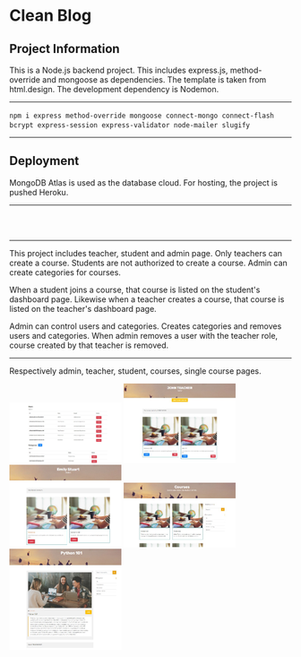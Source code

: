 # Clean Blog

## Project Information

This is a Node.js backend project. This includes express.js, method-override and mongoose as dependencies. The template is taken from html.design. The development dependency is Nodemon.

<hr>

`npm i express method-override mongoose connect-mongo connect-flash bcrypt express-session express-validator node-mailer slugify`

 <hr>

## Deployment

MongoDB Atlas is used as the database cloud. For hosting, the project is pushed Heroku.

<hr>

<!-- https://clean-blog-ok.herokuapp.com/ -->
<br><br>

<hr>

This project includes teacher, student and admin page. Only teachers can create a course. Students are not authorized to create a course. Admin can create categories for courses.

When a student joins a course, that course is listed on the student's dashboard page. Likewise when a teacher creates a course, that course is listed on the teacher's dashboard page.

Admin can control users and categories. Creates categories and removes users and categories. When admin removes a user with the teacher role, course created by that teacher is removed.

<hr>

Respectively admin, teacher, student, courses, single course pages.

<img src="./screenshots/adpage.jpg" width="200px" />
<img src="./screenshots/teachpage.jpg" width="200px" />
<img src="./screenshots/stupage.jpg" width="200px" />
<img src="./screenshots/cspage.jpg" width="200px" />
<img src="./screenshots/scpage.jpg" width="200px" />